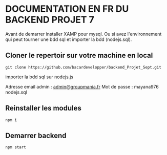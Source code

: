# DOCUMENTATION EN FR DU BACKEND PROJET 7
Avant de demarrer installer XAMP pour mysql.
Ou si avez l'environnement qui peut tourner une bdd sql et importer la bdd (nodejs.sql).
## Cloner le repertoir sur votre machine en local
```
git clone https://github.com/bacardevelopper/backend_Projet_Sept.git
```
importer la bdd sql sur nodejs.js

Adresse email admin : admin@groupmania.fr
Mot de passe : mayana976
nodejs.sql

## Reinstaller les modules
```
npm i
```
## Demarrer backend
```
npm start
```